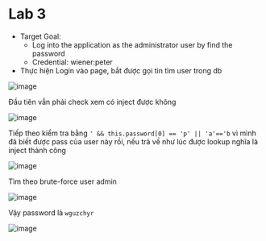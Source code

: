 # Lab 3
- Target Goal:
  + Log into the application as the administrator user by find the password
  + Credential: wiener:peter
- Thực hiện
Login vào page, bắt được gọi tin tìm user trong db

![image](https://github.com/vanniichan/Portswigger/assets/112863484/8a88a0a0-f788-478b-9b94-eb2431760a83)

Đầu tiên vẫn phải check xem có inject được không

![image](https://github.com/vanniichan/Portswigger/assets/112863484/238dcb35-a6ca-40bb-9643-21d7168daec8)

Tiếp theo kiểm tra bằng `' && this.password[0] == 'p' || 'a'=='b` vì mình đã biết được pass của user này rồi, nếu trả về như lúc được lookup nghĩa là inject thành công

![image](https://github.com/vanniichan/Portswigger/assets/112863484/79f15a34-82eb-409b-94db-8aa85c31e53f)

Tìm theo brute-force user admin

![image](https://github.com/vanniichan/Portswigger/assets/112863484/b5b4923a-0823-4aa7-86dc-d1d045d1e243)

Vậy password là `wguzchyr` 

![image](https://github.com/vanniichan/Portswigger/assets/112863484/0f59ec94-ef0f-44ac-88d5-8e0fc3a935f2)

